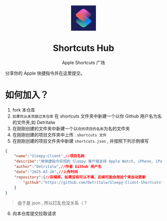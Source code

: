 <p align="center">
  <img width="16%" align="center" src=".github/icon/shortcuts.png" alt="logo">
</p>
  <h1 align="center">
  Shortcuts Hub
</h1>
<p align="center">
  Apple Shortcuts 广场
</p>

分享你的 Apple 快捷指令并在这里提交。

# 如何加入？
1. fork 本仓库
2. `如果你从未贡献过本仓库` 在 shortcuts 文件夹中新建一个以你 Github 用户名为名的文件夹,如 Detritalw  
3. 在刚刚创建的文件夹中新建一个以`你的项目的名称`为名的文件夹  
4. 在刚刚创建的项目文件夹中上传 `.shortcuts 文件`  
5. 在刚刚创建的项目文件夹中新建 `shortcuts.json` , 并按照下列示例填写

```json
{
    "name":"Sleepy-Client",//项目名称
    "describe":"用快捷指令实现的 Sleepy 客户端支持 Apple Watch, iPhone, iPad, mac...",//项目描述
    "author":"Detritalw",//作者 Github 用户名
    "date":"2025-03-28",//上传时间
    "repository":{//存储库，如果没有可以不填，后续可能会用这个来自动更新
        "github":"https://github.com/Detritalw/Sleepy-Client-Shortcuts"
    }
}
```
> 由于是 json , 所以打乱也没关系（？

6. 向本仓库提交拉取请求